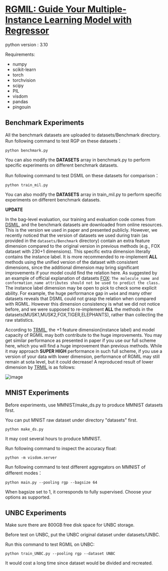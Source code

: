 
# [RGMIL: Guide Your Multiple-Instance Learning Model with Regressor](https://proceedings.neurips.cc/paper_files/paper/2023/hash/6feb9b30798abcfae937760d183605e1-Abstract-Conference.html)

python version : 3.10

Requirements:
- numpy
- scikit-learn
- torch
- torchvision
- scipy
- PIL 
- visdom
- pandas
- pingouin

## Benchmark Experiments

All the benchmark datasets are uploaded to datasets/Benchmark directory.
Run following command to test RGP on these datasets：

```python benchmark.py```

You can also modify the **DATASETS** array in benchmark.py to perform specific experiments on different benchmark datasets.

Run following command to test DSMIL on these datasets for comparison：

```python train_mil.py```

You can also modify the **DATASETS** array in train_mil.py to perform specific experiments on different benchmark datasets.


**UPDATE**

In the bag-level evaluation, our training and evaluation code comes from [DSMIL](https://github.com/binli123/dsmil-wsi), and the benchmark datasets are downloaded from online resources. This is the version we used in paper and presented publicly. However, we recently noticed that the version of datasets we used during train (as provided in the `datasets/Benchmark` directory) contain an extra feature dimension compared to the original version in previous methods (e.g., FOX dataset with 230+1 dimensions).  This specific extra dimension literally contains the instance label. It is more recommended to re-implement **ALL** methods using the unified version of the dataset with consistent dimensions, since the additional dimension may bring significant improvements if your model could find the relation here. As suggested by an example of official explanation of datasets [FOX](https://archive.ics.uci.edu/dataset/74/musk+version+1): `The molecule_name and conformation_name attributes should not be used to predict the class.`  The instance label dimension may be open to pick to check some explicit ability. For example, the huge performance gap in `web4` and many other datasets reveals that DSMIL could not grasp the relation when compared with RGMIL. However this dimension consistency is what we did not notice before, and we were supposed to re-implement **ALL** the methods in the datasets(MUSK1,MUSK2,FOX,TIGER,ELEPHANTS), rather than collecting the raw statistics.


According to [TRMIL](https://arxiv.org/abs/2307.14025), the +1 feature dimension(instance label) and model capacity of RGMIL may both contribute to the huge improvements. You may get similar performance as presented in paper if you use our full scheme here, which you will find a huge improvement than previous methods. While it may approach **SUPER HIGH** performance in such full scheme, if you use a version of your data with lower dimension, performance of RGMIL may still remain at sota level, but it could decrease! A reproduced result of lower dimension by [TRMIL](https://arxiv.org/abs/2307.14025) is as follows:

![image](https://github.com/user-attachments/assets/44f6a61b-bd1c-43a5-803e-7549b6360fe8)


 
## MNIST Experiments

Before experiments, use MMNIST/make_ds.py to produce MMNIST datasets first.

You can put MNIST raw dataset under directory "datasets" first.

```python make_ds.py```

It may cost several hours to produce MMNIST.

Run following command to inspect the accuracy float:

```python -m visdom.server```

Run following command to test different aggregators on MMNIST of different modes：

```python main.py --pooling rgp --bagsize 64```

When bagsize set to 1, it corresponds to fully supervised. Choose your options as supported.



## UNBC Experiments
Make sure there are 800GB free disk space for UNBC storage.

Before test on UNBC, put the UNBC original dataset under datasets/UNBC.

Run this command to test RGMIL on UNBC:

```python train_UNBC.py --pooling rgp --dataset UNBC```

It would cost a long time since dataset would be divided and recreated.




